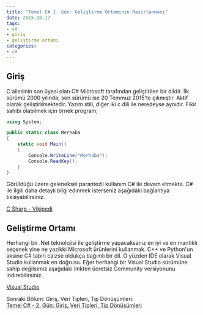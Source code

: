 ```yaml
---
title: "Temel C# 1. Gün: Geliştirme Ortamının Hazırlanması"
date: 2015.10.17
tags:
- c#
- giriş
- geliştirme ortamı
categories:
- c#
---
```


## Giriş
C ailesinin son üyesi olan C# Microsoft tarafından geliştirilen bir dildir. İlk sürümü 2000 yılında, son sürümü ise 20 Temmuz 2015'te çıkmıştır. Aktif olarak geliştirilmektedir. Yazım stili, diğer iki c dili ile neredeyse aynıdır. Fikir sahibi olabilmek için örnek program;  

``` csharp
using System;

public static class Merhaba
{
	static void Main()
	{
		Console.WriteLine("Merhaba");
		Console.ReadKey();
	}
}
```

Görüldüğü üzere geleneksel parantezli kullanım C# ile devam etmekte. C# ile ilgili daha detaylı bilgi edinmek isterseniz aşağıdaki bağlantıya tıklayabilirsiniz.  

[C Sharp - Vikipedi][Vikipedi]  

## Geliştirme Ortamı
Herhangi bir .Net teknolojisi ile geliştirme yapacaksanız en iyi ve en mantıklı seçenek yine ne yazikki Microsoft ürünlerini kullanmak. C++ ve Python'un aksine C# tabiri caizse oldukça bağımlı bir dil. O yüzden IDE olarak Visual Studio kullanmak en doğrusu. Eğer herhangi bir Visual Studio sürümüne sahip değilseniz aşağıdaki linkten ücretsiz Community versiyonunu indirebilirsiniz.  

[Visual Studio][VS]  

Sonraki Bölüm: Giriş, Veri Tipleri, Tip Dönüşümleri:  
[Temel C# - 2. Gün: Giriş, Veri Tipleri, Tip Dönüşümleri][1]  

[1]: /2015/10/18/temel-csharp-ikinci-gun-giris-veri-tipleri-tip-donusumleri/

[VS]: https://www.visualstudio.com/downloads/
[Vikipedi]: https://tr.wikipedia.org/wiki/C_Sharp
